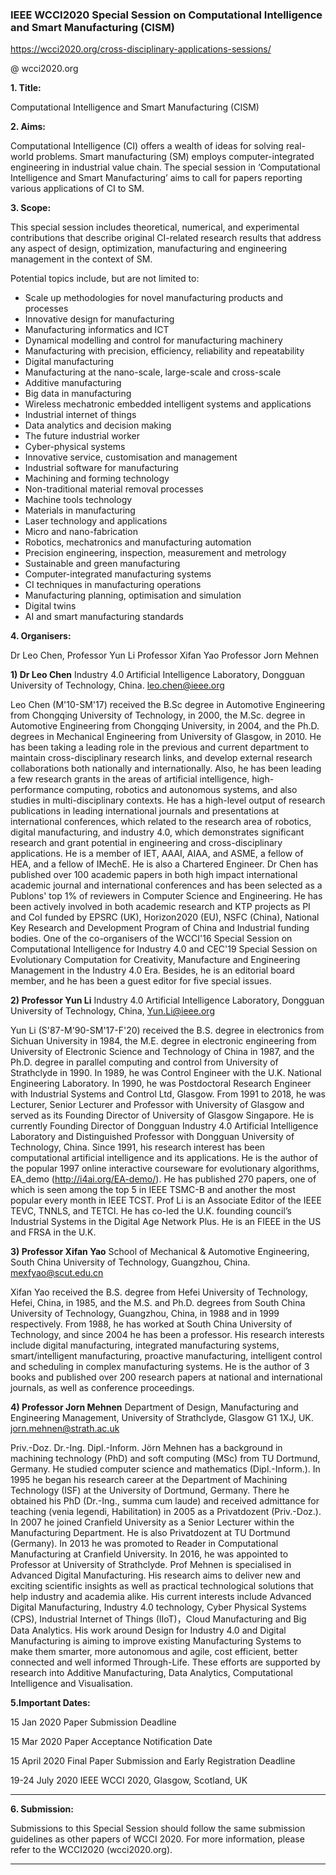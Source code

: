 ### IEEE WCCI2020 Special Session on Computational Intelligence and Smart Manufacturing (CISM)

https://wcci2020.org/cross-disciplinary-applications-sessions/ 

@ wcci2020.org

**1. Title:**

Computational Intelligence and Smart Manufacturing (CISM)

**2. Aims:**

Computational Intelligence (CI) offers a wealth of ideas for solving real-world problems. Smart manufacturing (SM) employs computer-integrated engineering in industrial value chain. The special session in ‘Computational Intelligence and Smart Manufacturing’ aims to call for papers reporting various applications of CI to SM.

**3. Scope:**

This special session includes theoretical, numerical, and experimental contributions that describe original CI-related research results that address any aspect of design, optimization, manufacturing and engineering management in the context of SM. 

Potential topics include, but are not limited to:
* Scale up methodologies for novel manufacturing products and processes
* Innovative design for manufacturing  
* Manufacturing informatics and ICT
* Dynamical modelling and control for manufacturing machinery 
* Manufacturing with precision, efficiency, reliability and repeatability
* Digital manufacturing
* Manufacturing at the nano-scale, large-scale and cross-scale
* Additive manufacturing 
* Big data in manufacturing
* Wireless mechatronic embedded intelligent systems and applications
* Industrial internet of things 
* Data analytics and decision making 
* The future industrial worker 
* Cyber-physical systems 
* Innovative service, customisation and management 
* Industrial software for manufacturing
* Machining and forming technology
* Non-traditional material removal processes
* Machine tools technology
* Materials in manufacturing 
* Laser technology and applications
* Micro and nano-fabrication
* Robotics, mechatronics and manufacturing automation
* Precision engineering, inspection, measurement and metrology
* Sustainable and green manufacturing
* Computer-integrated manufacturing systems
* CI techniques in manufacturing operations
* Manufacturing planning, optimisation and simulation
* Digital twins 
* AI and smart manufacturing standards 

**4. Organisers:**

Dr Leo Chen, 
Professor Yun Li 
Professor Xifan Yao 
Professor Jorn Mehnen 

**1) Dr Leo Chen**
Industry 4.0 Artificial Intelligence Laboratory, Dongguan University of Technology, China. leo.chen@ieee.org

Leo Chen (M'10-SM'17) received the B.Sc degree in Automotive Engineering from Chongqing University of Technology, in 2000, the M.Sc. degree in Automotive Engineering from Chongqing University, in 2004, and the Ph.D. degrees in Mechanical Engineering from University of Glasgow, in 2010. He has been taking a leading role in the previous and current department to maintain cross-disciplinary research links, and develop external research collaborations both nationally and internationally. Also, he has been leading a few research grants in the areas of artificial intelligence, high-performance computing, robotics and autonomous systems, and also studies in multi-disciplinary contexts. He has a high-level output of research publications in leading international journals and presentations at international conferences, which related to the research area of robotics, digital manufacturing, and industry 4.0, which demonstrates significant research and grant potential in engineering and cross-disciplinary applications. He is a member of IET, AAAI, AIAA, and ASME, a fellow of HEA, and a fellow of IMechE. He is also a Chartered Engineer. Dr Chen has published over 100 academic papers in both high impact international academic journal and international conferences and has been selected as a Publons' top 1% of reviewers in Computer Science and Engineering. He has been actively involved in both academic research and KTP projects as PI and CoI funded by EPSRC (UK), Horizon2020 (EU), NSFC (China), National Key Research and Development Program of China and Industrial funding bodies. One of the co-organisers of the WCCI'16 Special Session on Computational Intelligence for Industry 4.0 and CEC'19 Special Session on Evolutionary Computation for Creativity, Manufacture and Engineering Management in the Industry 4.0 Era. Besides, he is an editorial board member, and he has been a guest editor for five special issues.

**2) Professor Yun Li**
Industry 4.0 Artificial Intelligence Laboratory, Dongguan University of Technology, China, Yun.Li@ieee.org

Yun Li (S'87-M'90-SM'17-F'20) received the B.S. degree in electronics from Sichuan University in 1984, the M.E. degree in electronic engineering from University of Electronic Science and Technology of China in 1987, and the Ph.D. degree in parallel computing and control from University of Strathclyde in 1990. In 1989, he was Control Engineer with the U.K. National Engineering Laboratory. In 1990, he was Postdoctoral Research Engineer with Industrial Systems and Control Ltd, Glasgow. From 1991 to 2018, he was Lecturer, Senior Lecturer and Professor with University of Glasgow and served as its Founding Director of University of Glasgow Singapore. He is currently Founding Director of Dongguan Industry 4.0 Artificial Intelligence Laboratory and Distinguished Professor with Dongguan University of Technology, China. Since 1991, his research interest has been computational artificial intelligence and its applications. He is the author of the popular 1997 online interactive courseware for evolutionary algorithms, EA_demo (http://i4ai.org/EA-demo/). He has published 270 papers, one of which is seen among the top 5 in IEEE TSMC-B and another the most popular every month in IEEE TCST. Prof Li is an Associate Editor of the IEEE TEVC, TNNLS, and TETCI. He has co-led the U.K. founding council’s Industrial Systems in the Digital Age Network Plus. He is an FIEEE in the US and FRSA in the U.K. 

**3) Professor Xifan Yao**
School of Mechanical & Automotive Engineering, South China University of Technology, Guangzhou, China. mexfyao@scut.edu.cn

Xifan Yao received the B.S. degree from Hefei University of Technology, Hefei, China, in 1985, and the M.S. and Ph.D. degrees from South China University of Technology, Guangzhou, China, in 1988 and in 1999 respectively. From 1988, he has worked at South China University of Technology, and since 2004 he has been a professor. His research interests include digital manufacturing, integrated manufacturing systems, smart/intelligent manufacturing, proactive manufacturing, intelligent control and scheduling in complex manufacturing systems. He is the author of 3 books and published over 200 research papers at national and international journals, as well as conference proceedings. 

**4) Professor Jorn Mehnen**
Department of Design, Manufacturing and Engineering Management, University of Strathclyde, Glasgow G1 1XJ, UK. jorn.mehnen@strath.ac.uk

Priv.-Doz. Dr.-Ing. Dipl.-Inform. Jörn Mehnen has a background in machining technology (PhD) and soft computing (MSc) from TU Dortmund, Germany. He studied computer science and mathematics (Dipl.-Inform.). In 1995 he began his research career at the Department of Machining Technology (ISF) at the University of Dortmund, Germany. There he obtained his PhD (Dr.-Ing., summa cum laude) and received admittance for teaching (venia legendi, Habilitation) in 2005 as a Privatdozent (Priv.-Doz.). In 2007 he joined Cranfield University as a Senior Lecturer within the Manufacturing Department. He is also Privatdozent at TU Dortmund (Germany). In 2013 he was promoted to Reader in Computational Manufacturing at Cranfield University. In 2016, he was appointed to Professor at University of Strathclyde. Prof Mehnen is specialised in Advanced Digital Manufacturing. His research aims to deliver new and exciting scientific insights as well as practical technological solutions that help industry and academia alike. His current interests include Advanced Digital Manufacturing, Industry 4.0 technology, Cyber Physical Systems (CPS), Industrial Internet of Things (IIoT)，Cloud Manufacturing and Big Data Analytics. His work around Design for Industry 4.0 and Digital Manufacturing is aiming to improve existing Manufacturing Systems to make them smarter, more autonomous and agile, cost efficient, better connected and well informed Through-Life. These efforts are supported by research into Additive Manufacturing, Data Analytics, Computational Intelligence and Visualisation. 


**5.Important Dates:**

15 Jan 2020      Paper Submission Deadline

15 Mar 2020     Paper Acceptance Notification Date

15 April 2020     Final Paper Submission and Early Registration Deadline

19-24 July 2020   IEEE WCCI 2020, Glasgow, Scotland, UK

***

**6. Submission:**

Submissions to this Special Session should follow the same submission guidelines as other papers of WCCI 2020. For more information, please refer to the WCCI2020 (wcci2020.org).
***
